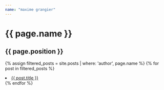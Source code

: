 ```yaml
---
name: "maxime grangier"
---
```


<h1>{{ page.name }}</h1>
<h2>{{ page.position }}</h2>

  {% assign filtered_posts = site.posts | where: 'author', page.name %}
  {% for post in filtered_posts %}
    <li><a href="{{ post.url }}">{{ post.title }}</a></li>
  {% endfor %}
